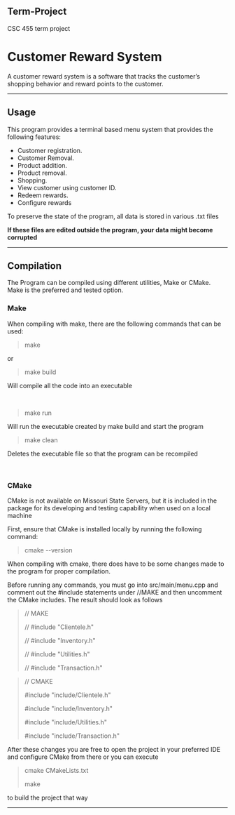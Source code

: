## Term-Project
CSC 455 term project
# Customer Reward System
A customer reward system is a software that tracks the customer’s shopping behavior and reward points
to the customer.

<hr/>

## Usage

This program provides a terminal based menu system that provides the following features:
* Customer registration.
* Customer Removal.
* Product addition.
* Product removal.
* Shopping.
* View customer using customer ID.
* Redeem rewards.
* Configure rewards

To preserve the state of the program, all data is stored in various .txt files

<strong> If these files are edited outside the program, your data might become corrupted </strong>

<hr/>

## Compilation

The Program can be compiled using different utilities, Make or CMake. Make is the preferred and tested option.
### Make

When compiling with make, there are the following commands that can be used:
>make
>
or
>
>make build
>
>
Will compile all the code into an executable

<br>

>make run
>
Will run the executable created by make build and start the program

>make clean
>
Deletes the executable file so that the program can be recompiled

<br/>

### CMake

CMake is not available on Missouri State Servers, but it is included in the package for its developing and testing capability when used on a local machine

First, ensure that CMake is installed locally by running the following command:
>cmake --version
>
When compiling with cmake, there does have to be some changes made to the program for proper compilation.

Before running any commands, you must go into src/main/menu.cpp and comment out the #include statements under //MAKE
and then uncomment the CMake includes. The result should look as follows

>// MAKE
> 
>// #include "Clientele.h"
> 
>// #include "Inventory.h"
> 
>// #include "Utilities.h"
> 
>// #include "Transaction.h"


>
>// CMAKE
> 
>#include "include/Clientele.h"
> 
>#include "include/Inventory.h"
> 
>#include "include/Utilities.h"
> 
>#include "include/Transaction.h"

After these changes you are free to open the project in your preferred IDE and configure CMake from there
or you can execute 
>cmake CMakeLists.txt
> 
> make

to build the project that way
<hr/>
